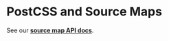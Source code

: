 # PostCSS and Source Maps

See our **[source map API docs](https://postcss.org/api/#sourcemapoptions)**.
